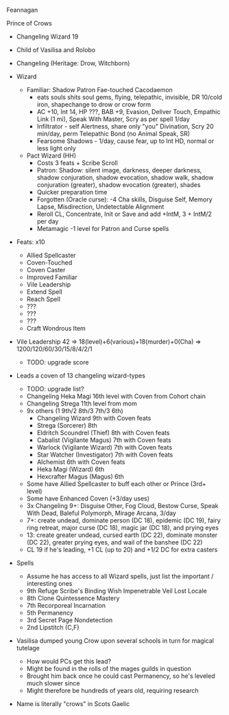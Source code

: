 Feannagan

Prince of Crows
- Changeling Wizard 19
- Child of Vasilisa and Rolobo
- Changeling (Heritage: Drow, Witchborn)
- Wizard
  - Familiar: Shadow Patron Fae-touched Cacodaemon
    - eats souls shits soul gems, flying, telepathic, invisible, DR 10/cold iron, shapechange to drow or crow form
    - AC +10, Int 14, HP ???, BAB +9, Evasion, Deliver Touch, Empathic Link (1 mi), Speak With Master, Scry as per spell 1/day
    - Infiltrator - self Alertness, share only "you" Divination, Scry 20 min/day, perm Telepathic Bond (no Animal Speak, SR)
    - Fearsome Shadows - 1/day, cause fear, up to Int HD, normal or less light only
  - Pact Wizard (HH)
    - Costs 3 feats + Scribe Scroll
    - Patron: Shadow: silent image, darkness, deeper darkness, shadow conjuration, shadow evocation, shadow walk, shadow conjuration (greater), shadow evocation (greater), shades
    - Quicker preparation time
    - Forgotten (Oracle curse): -4 Cha skills, Disguise Self, Memory Lapse, Misdirection, Undetectable Alignment
    - Reroll CL, Concentrate, Init or Save and add +IntM, 3 + IntM/2 per day 
    - Metamagic -1 level for Patron and Curse spells
- Feats: x10
  - Allied Spellcaster
  - Coven-Touched
  - Coven Caster
  - Improved Familiar
  - Vile Leadership
  - Extend Spell
  - Reach Spell
  - ???
  - ???
  - ???
  - Craft Wondrous Item
- Vile Leadership 42 => 18(level)+6(various)+18(murder)+0(Cha) => 1200/120/60/30/15/8/4/2/1
  - TODO: upgrade score
- Leads a coven of 13 changeling wizard-types
  - TODO: upgrade list?
  - Changeling Heka Magi 16th level with Coven from Cohort chain
  - Changeling Strega 11th level from mom
  - 9x others (1 9th/2 8th/3 7th/3 6th)
    - Changeling Wizard 9th with Coven feats
    - Strega (Sorcerer) 8th
    - Eldritch Scoundrel (Thief) 8th with Coven feats
    - Cabalist (Vigilante Magus) 7th with Coven feats
    - Warlock (Vigilante Wizard) 7th with Coven feats
    - Star Watcher (Investigator) 7th with Coven feats
    - Alchemist 6th with Coven feats
    - Heka Magi (Wizard) 6th
    - Hexcrafter Magus (Magus) 6th
  - Some have Allied Spellcaster to buff each other or Prince (3rd+ level)
  - Some have Enhanced Coven (+3/day uses)
  - 3x Changeling 9+: Disguise Other, Fog Cloud, Bestow Curse, Speak With Dead, Baleful Polymorph, Mirage Arcana, 3/day
  - 7+: create undead, dominate person (DC 18), epidemic (DC 19), fairy ring retreat, major curse (DC 18), magic jar (DC 18), and prying eyes
  - 13: create greater undead, cursed earth (DC 22), dominate monster (DC 22), greater prying eyes, and wail of the banshee (DC 22)
  - CL 19 if he's leading, +1 CL (up to 20) and +1/2 DC for extra casters
- Spells
  - Assume he has access to all Wizard spells, just list the important / interesting ones
  - 9th
    Refuge
    Scribe's Binding
    Wish
    Impenetrable Veil
    Lost Locale
  - 8th
    Clone
    Quintessence Mastery
  - 7th
    Recorporeal Incarnation
  - 5th
    Permanency
  - 3rd
    Secret Page
    Nondetection
  - 2nd
    Lipstitch (C,F)

- Vasilisa dumped young Crow upon several schools in turn for magical tutelage
  - How would PCs get this lead?
  - Might be found in the rolls of the mages guilds in question
  - Brought him back once he could cast Permanency, so he's leveled much slower since
  - Might therefore be hundreds of years old, requiring research

- Name is literally "crows" in Scots Gaelic
